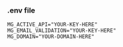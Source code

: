 ### .env file
```
MG_ACTIVE_API="YOUR-KEY-HERE"
MG_EMAIL_VALIDATION="YOUR-KEY-HERE"
MG_DOMAIN="YOUR-DOMAIN-HERE"
```
